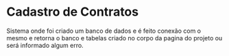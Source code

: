 
# Cadastro de Contratos

Sistema onde foi criado um banco de dados e é feito conexão com o mesmo e retorna o banco e tabelas criado no corpo da pagina do projeto ou será informado algum erro.




